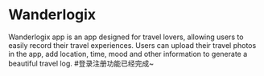 # Wanderlogix
Wanderlogix app is an app designed for travel lovers, allowing users to easily record their travel experiences. Users can upload their travel photos in the app, add location, time, mood and other information to generate a beautiful travel log. 
#登录注册功能已经完成~
